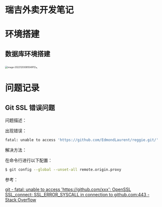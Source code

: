 # 瑞吉外卖开发笔记

# 环境搭建

## 数据库环境搭建

<img src="F:\new_work_study_space\瑞吉外卖资料\# 瑞吉外卖开发笔记.assets\image-20221203085549112.png" alt="image-20221203085549112" style="zoom:50%;" />、



# 问题记录

## Git SSL 错误问题

问题描述：

出现错误：

```bash
fatal: unable to access 'https://github.com/EdmondLaurent/reggie.git/': OpenSSL SSL_read: Connection was reset, errno 10054
```

解决方法：

在命令行进行以下配置：

```bash
$ git config --global --unset-all remote.origin.proxy
```

参考：

[git - fatal: unable to access 'https://github.com/xxx': OpenSSL SSL_connect: SSL_ERROR_SYSCALL in connection to github.com:443 - Stack Overflow](https://stackoverflow.com/questions/49345357/fatal-unable-to-access-https-github-com-xxx-openssl-ssl-connect-ssl-error?rq=1)

